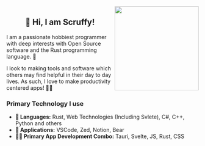 <img src="https://i.imgur.com/xOjqfvy.gif" align="right" width=220>
<h2 align="center">👋 Hi, I am Scruffy!</h2>
I am a passionate hobbiest programmer with deep interests with Open Source software and the Rust programming language. 🦀

I look to making tools and software which others may find helpful in their day to day lives. As such, I love to make productivity centered apps! 🧑‍💻

### Primary Technology I use
- **🌱 Languages:** Rust, Web Technologies (Including Svlete), C#, C++, Python and others
- **💾 Applications:** VSCode, Zed, Notion, Bear
- **🧑‍💻 Primary App Development Combo:** Tauri, Svelte, JS, Rust, CSS
